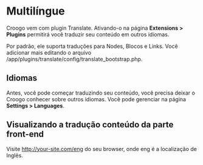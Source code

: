 # Multilíngue

Croogo vem com plugin Translate. Ativando-o na página **Extensions &gt; Plugins** permitirá você traduzir seu conteúdo em outros idiomas.

Por padrão, ele suporta traduções para Nodes, Blocos e Links. Você adicionar mais editando o arquivo /app/plugins/translate/config/translate_bootstrap.php.

## Idiomas

Antes, você pode começar traduzindo seu conteúdo, você precisa deixar o Croogo conhecer sobre outros idiomas. Você pode gerenciar na página **Settings &gt; Languages**.

## Visualizando a tradução conteúdo da parte front-end

Visite http://your-site.com/eng do seu browser, onde eng é a localização de Inglês.